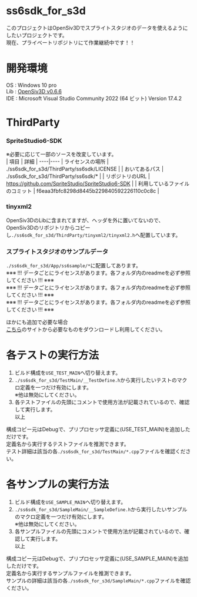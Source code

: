 # ss6sdk_for_s3d
このプロジェクトはOpenSiv3Dでスプライトスタジオのデータを使えるようにしたいプロジェクトです。  
現在、プライベートリポジトリにて作業継続中です！！  

# 開発環境
OS  : Windows 10 pro  
Lib : [OpenSiv3D v0.6.6](https://github.com/Siv3D/OpenSiv3D)  
IDE : Microsoft Visual Studio Community 2022 (64 ビット) Version 17.4.2  

# ThirdParty
### SpriteStudio6-SDK
※必要に応じて一部のソースを改変しています。  
| 項目 | 詳細 |
----|----
| ライセンスの場所 | ./ss6sdk_for_s3d/ThirdParty/ss6sdk/LICENSE |
| おいてあるパス | ./ss6sdk_for_s3d/ThirdParty/ss6sdk/* |
| リポジトリのURL | https://github.com/SpriteStudio/SpriteStudio6-SDK |
| 利用しているファイルのコミット | f6eaa3fbfc8298d8445b229840592226110c0c8c |  
  
### tinyxml2
OpenSiv3DのLibに含まれてますが、ヘッダを外に置いてないので、  
OpenSiv3Dのリポジトリからコピーし`./ss6sdk_for_s3d/ThirdParty/tinyxml2/tinyxml2.h`へ配置しています。  
  
### スプライトスタジオのサンプルデータ
`./ss6sdk_for_s3d/App/ss6sample/*`に配置してあります。  
※※※ !!! データごとにライセンスがあります。各フォルダ内のreadmeを必ず参照してください !!! ※※※  
※※※ !!! データごとにライセンスがあります。各フォルダ内のreadmeを必ず参照してください !!! ※※※  
※※※ !!! データごとにライセンスがあります。各フォルダ内のreadmeを必ず参照してください !!! ※※※  
  
ほかにも追加で必要な場合  
[こちら](https://www.webtech.co.jp/help/ja/spritestudio/download/sample/)のサイトから必要なものをダウンロードし利用してください。  

# 各テストの実行方法
1. ビルド構成を`USE_TEST_MAIN`へ切り替えます。  
2. `./ss6sdk_for_s3d/TestMain/__TestDefine.h`から実行したいテストのマクロ定義を一つだけ有効にします。  
※他は無効にしてください。  
3. 各テストファイルの先頭にコメントで使用方法が記載されているので、確認して実行します。  
以上  

構成コピー元はDebugで、プリプロセッサ定義に(USE_TEST_MAIN)を追加しただけです。  
定義名から実行するテストファイルを推測できます。  
テスト詳細は該当の各`./ss6sdk_for_s3d/TestMain/*.cpp`ファイルを確認ください。  
  
# 各サンプルの実行方法
1. ビルド構成を`USE_SAMPLE_MAIN`へ切り替えます。  
2. `./ss6sdk_for_s3d/SampleMain/__SampleDefine.h`から実行したいサンプルのマクロ定義を一つだけ有効にします。  
※他は無効にしてください。  
3. 各サンプルファイルの先頭にコメントで使用方法が記載されているので、確認して実行します。  
以上  

構成コピー元はDebugで、プリプロセッサ定義に(USE_SAMPLE_MAIN)を追加しただけです。  
定義名から実行するサンプルファイルを推測できます。  
サンプルの詳細は該当の各`./ss6sdk_for_s3d/SampleMain/*.cpp`ファイルを確認ください。  